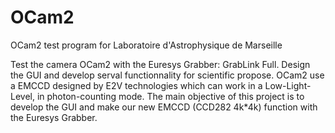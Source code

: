 # OCam2
OCam2 test program for Laboratoire d'Astrophysique de Marseille

Test the camera OCam2 with the Euresys Grabber: GrabLink Full.
Design the GUI and develop serval functionnality for scientific propose.
OCam2 use a EMCCD designed by E2V technologies which can work in a Low-Light-Level, in photon-counting mode.
The main objective of this project is to develop the GUI and make our new EMCCD (CCD282 4k*4k) function with the Euresys Grabber.
